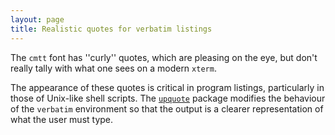 ```yaml
---
layout: page
title: Realistic quotes for verbatim listings
---
```


The `cmtt` font has ''curly'' quotes,
which are pleasing on the eye, but don't really tally with what one
sees on a modern 
`xterm`.

The appearance of these quotes is critical in program listings,
particularly in those of Unix-like shell scripts.  The
[`upquote`](http://ctan.org/pkg/upquote) package modifies the behaviour of the
`verbatim` environment so that the output is a clearer
representation of what the user must type.

